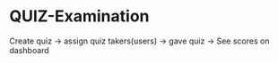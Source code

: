 # QUIZ-Examination
Create quiz -> assign quiz takers(users) -> gave quiz -> See scores on dashboard
